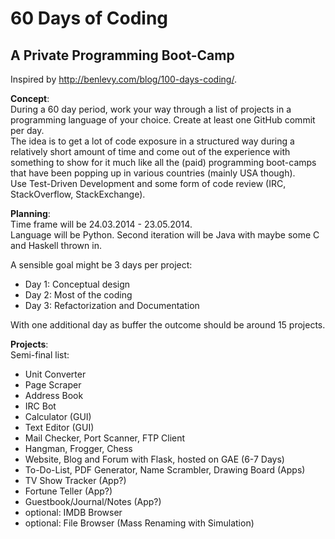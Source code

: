 60 Days of Coding
==================

A Private Programming Boot-Camp
---

Inspired by http://benlevy.com/blog/100-days-coding/.


**Concept**:   
During a 60 day period, work your way through a list of projects in a programming language of your choice. Create at least one GitHub commit per day.  
The idea is to get a lot of code exposure in a structured way during a relatively short amount of time and come out of the experience with something to show for it much like all the (paid) programming boot-camps that have been popping up in various countries (mainly USA though).  
Use Test-Driven Development and some form of code review (IRC, StackOverflow, StackExchange).

**Planning**:  
Time frame will be 24.03.2014 - 23.05.2014.  
Language will be Python. Second iteration will be Java with maybe some C and Haskell thrown in.  

A sensible goal might be 3 days per project:
  * Day 1: Conceptual design
  * Day 2: Most of the coding
  * Day 3: Refactorization and Documentation  
  
With one additional day as buffer the outcome should be around 15 projects.

**Projects**:  
Semi-final list:  
  * Unit Converter
  * Page Scraper
  * Address Book
  * IRC Bot
  * Calculator (GUI)
  * Text Editor (GUI)
  * Mail Checker, Port Scanner, FTP Client
  * Hangman, Frogger, Chess
  * Website, Blog and Forum with Flask, hosted on GAE (6-7 Days)
  * To-Do-List, PDF Generator, Name Scrambler, Drawing Board (Apps)
  * TV Show Tracker (App?)
  * Fortune Teller (App?)
  * Guestbook/Journal/Notes (App?)
  * optional: IMDB Browser
  * optional: File Browser (Mass Renaming with Simulation)
  
